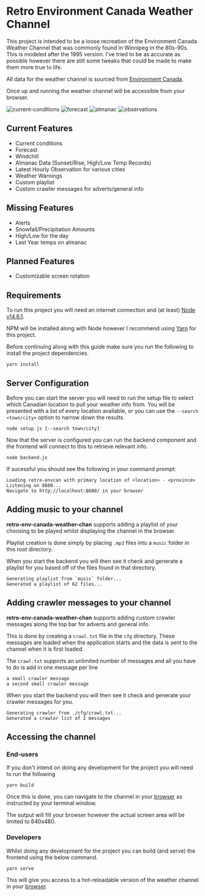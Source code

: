 # Retro Environment Canada Weather Channel

This project is intended to be a loose recreation of the Environment Canada Weather Channel that was commonly found in Winnipeg in the 80s-90s. This is modeled after the 1995 version. I've tried to be as accurate as possible however there are still some tweaks that could be made to make them more true to life.

All data for the weather channel is sourced from [Environment Canada](https://weather.gc.ca/).

Once up and running the weather channel will be accessible from your browser.

![current-conditions](images/current-conditions.png)
![forecast](images/forecast.png)
![almanac](images/almanac-temps.png)
![observations](images/observations.png)

## Current Features

- Current conditions
- Forecast
- Windchill
- Almanac Data (Sunset/Rise, High/Low Temp Records)
- Latest Hourly Observation for various cities
- Weather Warnings
- Custom playlist
- Custom crawler messages for adverts/general info

## Missing Features

- Alerts
- Snowfall/Precipitation Amounts
- High/Low for the day
- Last Year temps on almanac

## Planned Features

- Customizable screen rotation

## Requirements

To run this project you will need an internet connection and (at least) [Node v14.6.1](https://nodejs.org/en/download/).

NPM will be installed along with Node however I recommend using [Yarn](https://yarnpkg.com/) for this project.

Before continuing along with this guide make sure you run the following to install the project dependencies.

```
yarn install
```

## Server Configuration

Before you can start the server you will need to run the setup file to select which Canadian location to pull your weather info from. You will be presented with a list of every location available, or you can use the `--search <town/city>` option to narrow down the results.

```
node setup.js [--search town/city]
```

Now that the server is configured you can run the backend component and the frontend will connect to this to retrieve relevant info.

```
node backend.js
```

If sucessful you should see the following in your command prompt:

```
Loading retro-envcan with primary location of <location> - <province>
Listening on 8600...
Navigate to http://localhost:8600/ in your browser
```

## Adding music to your channel

**retro-env-canada-weather-chan** supports adding a playlist of your choosing to be played whilst displaying the channel in the browser.

Playlist creation is done simply by placing `.mp3` files into a `music` folder in this root directory.

When you start the backend you will then see it check and generate a playlist for you based off of the files found in that directory.

```
Generating playlist from `music` folder...
Generated a playlist of 62 files...
```

## Adding crawler messages to your channel

**retro-env-canada-weather-chan** supports adding custom crawler messages along the top bar for adverts and general info.

This is done by creating a `crawl.txt` file in the `cfg` directory. These messages are loaded when the application starts and the data is sent to the channel when it is first loaded.

The `crawl.txt` supports an unlimited number of messages and all you have to do is add in one message per line

```
a small crawler message
a second small crawler message
```

When you start the backend you will then see it check and generate your crawler messages for you.

```
Generating crawler from ./cfg/crawl.txt...
Generated a crawler list of 2 messages
```

## Accessing the channel

### End-users

If you don't intend on doing any development for the project you will need to run the following

```
yarn build
```

Once this is done, you can navigate to the channel in your [browser](http://localhost:8600/) as instructed by your terminal window.

The output will fill your browser however the actual screen area will be limited to 640x480.

### Developers

Whilst doing any development for the project you can build (and serve) the frontend using the below command.

```
yarn serve
```

This will give you access to a hot-reloadable version of the weather channel in your [browser](http://localhost:8080/).

